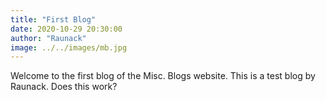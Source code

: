 ```yaml
---
title: "First Blog"
date: 2020-10-29 20:30:00
author: "Raunack"
image: ../../images/mb.jpg
---
```


Welcome to the first blog of the Misc. Blogs website. This is a test blog by Raunack. Does this work?